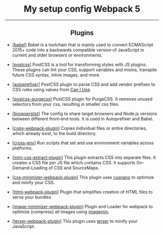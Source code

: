 <h1 align="center">My setup config Webpack 5</h2>
<hr>
<h2 align="center">Plugins</h2>

-   [[babel]](https://www.npmjs.com/package/babel-loader) Babel is a toolchain that is mainly used to convert ECMAScript 2015+ code into a backwards compatible version of JavaScript in current and older browsers or environments.

-   [[postcss]](https://www.npmjs.com/package/postcss) PostCSS is a tool for transforming styles with JS plugins. These plugins can lint your CSS, support variables and mixins, transpile future CSS syntax, inline images, and more.

-   [[autoprefixer]](https://www.npmjs.com/package/autoprefixer) PostCSS plugin to parse CSS and add vendor prefixes to CSS rules using values from [Can I Use](https://caniuse.com).

-   [[postcss-purgecss]](https://www.npmjs.com/package/@fullhuman/postcss-purgecss) PostCSS plugin for PurgeCSS. It removes unused selectors from your css, resulting in smaller css files.

-   [[browserslist]](https://www.npmjs.com/package/browserslist) The config to share target browsers and Node.js versions between different front-end tools. It is used in Autoprefixer and Babel.

-   [[copy-webpack-plugin]](https://www.npmjs.com/package/copy-webpack-plugin) Copies individual files or entire directories, which already exist, to the build directory.

-   [[cross-env]](https://www.npmjs.com/package/cross-env) Run scripts that set and use environment variables across platforms.

-   [[mini-css-extract-plugin]](https://www.npmjs.com/package/mini-css-extract-plugin) This plugin extracts CSS into separate files. It creates a CSS file per JS file which contains CSS. It supports On-Demand-Loading of CSS and SourceMaps.

-   [[css-minimizer-webpack-plugin]](https://www.npmjs.com/package/css-minimizer-webpack-plugin) This plugin uses [cssnano](https://cssnano.co) to optimize and minify your CSS.

-   [[html-webpack-plugin]](https://www.npmjs.com/package/html-webpack-plugin) Plugin that simplifies creation of HTML files to serve your bundles

-   [[image-minimizer-webpack-plugin]](https://www.npmjs.com/package/image-minimizer-webpack-plugin) Plugin and Loader for webpack to optimize (compress) all images using [imagemin](https://github.com/imagemin/imagemin).

-   [[terser-webpack-plugin]](https://www.npmjs.com/package/terser-webpack-plugin) This plugin uses [terser](https://github.com/terser/terser) to minify your JavaScript.
